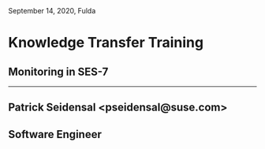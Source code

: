 <!-- .slide: data-state="cover" id="cover-page" data-timing="20" -->
<div class="date-location">September 14, 2020, Fulda</div>

<div class="title">
    <h1>Knowledge Transfer Training</h1>
    <h2>Monitoring in SES-7</h2>
</div>

---

<!-- .slide: data-state="cover" id="cover-page" data-timing="20" -->

<div class="title">
    <h2>Patrick Seidensal &lt;pseidensal@suse.com&gt;</h2>
    <h2>Software Engineer</h2>
</div>
